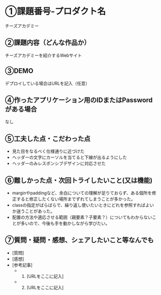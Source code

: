 # ①課題番号-プロダクト名

チーズアカデミー

## ②課題内容（どんな作品か）

チーズアカデミーを紹介するWebサイト

## ③DEMO

デプロイしている場合はURLを記入（任意）

## ④作ったアプリケーション用のIDまたはPasswordがある場合

なし

## ⑤工夫した点・こだわった点

- 見た目をなるべく仕様通りに近づけた
- ヘッダーの文字にカーソルを当てると下線が出るようにした
- ヘッダーのみレスポンシブデザインに対応させた

## ⑥難しかった点・次回トライしたいこと(又は機能)

- marginやpaddingなど、余白についての理解が足りておらず、ある個所を修正すると修正したくない場所までずれてしまうことが多かった。
- classの指定がばらばらで、繰り返し使いたいときにどれを参照すればよいか迷うことがあった。
- 配置の方法や適応させる範囲（親要素？子要素？）についてもわからないことが多いので、今後も手を動かしながら学びたい。

## ⑦質問・疑問・感想、シェアしたいこと等なんでも

- [質問]
- [感想]
- [参考記事]
  - 1. [URLをここに記入]
  - 2. [URLをここに記入]
